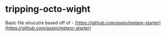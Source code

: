 # tripping-octo-wight

Basic file strucutre based off of - [https://github.com/aspin/meteor-starter](https://github.com/aspin/meteor-starter)

